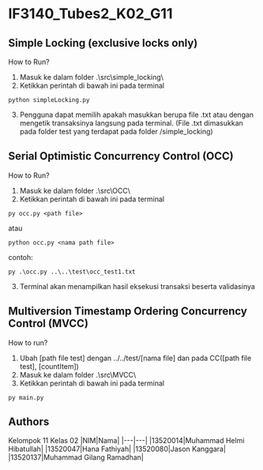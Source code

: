 # IF3140_Tubes2_K02_G11

## Simple Locking (exclusive locks only)

How to Run?

1. Masuk ke dalam folder .\src\simple_locking\
2. Ketikkan perintah di bawah ini pada terminal

```
python simpleLocking.py
```
3. Pengguna dapat memilih apakah masukkan berupa file .txt atau dengan mengetik transaksinya langsung pada terminal. (File .txt dimasukkan pada folder test yang terdapat pada folder /simple_locking)

## Serial Optimistic Concurrency Control (OCC)

How to Run?

1. Masuk ke dalam folder .\src\OCC\
2. Ketikkan perintah di bawah ini pada terminal

```
py occ.py <path file>
```

atau

```
python occ.py <nama path file>
```

contoh:

```
py .\occ.py ..\..\test\occ_test1.txt
```

3. Terminal akan menampilkan hasil eksekusi transaksi beserta validasinya

## Multiversion Timestamp Ordering Concurrency Control (MVCC)

How to run?

1. Ubah [path file test] dengan ../../test/[nama file] dan <countItem> pada CC([path file test], [countItem])
2. Masuk ke dalam folder .\src\MVCC\
3. Ketikkan perintah di bawah ini pada terminal
```
py main.py
```

## Authors

Kelompok 11 Kelas 02
|NIM|Nama|
|---|---|
|13520014|Muhammad Helmi Hibatullah|
|13520047|Hana Fathiyah|
|13520080|Jason Kanggara|
|13520137|Muhammad Gilang Ramadhan|
